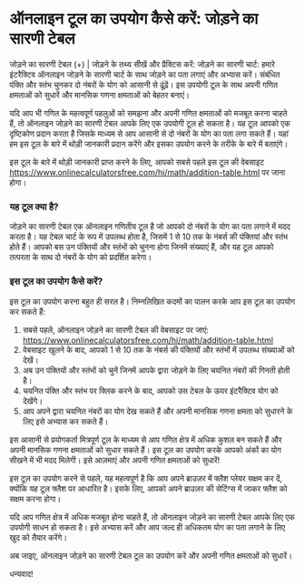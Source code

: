 ऑनलाइन टूल का उपयोग कैसे करें: जोड़ने का सारणी टेबल
===================================================

जोड़ने का सारणी टेबल (+) | जोड़ने के तथ्य सीखें और प्रैक्टिस करें: जोड़ने का सारणी चार्ट: हमारे इंटरैक्टिव ऑनलाइन जोड़ने के सारणी चार्ट के साथ जोड़ने का पता लगाएं और अभ्यास करें। संबंधित पंक्ति और स्तंभ चुनकर दो नंबरों के योग को आसानी से ढूंढ़ें। इस उपयोगी टूल के साथ अपनी गणित क्षमताओं को सुधारें और मानसिक गणना क्षमताओं को बेहतर बनाएं।

यदि आप भी गणित के महत्वपूर्ण पहलुओं को समझना और अपनी गणित क्षमताओं को मजबूत करना चाहते हैं, तो ऑनलाइन जोड़ने का सारणी टेबल आपके लिए एक उपयोगी टूल हो सकता है। यह टूल आपको एक दृष्टिकोण प्रदान करता है जिसके माध्यम से आप आसानी से दो नंबरों के योग का पता लगा सकते हैं। यहां हम इस टूल के बारे में थोड़ी जानकारी प्रदान करेंगे और इसका उपयोग करने के तरीके के बारे में बताएंगे।

इस टूल के बारे में थोड़ी जानकारी प्राप्त करने के लिए, आपको सबसे पहले इस टूल की वेबसाइट <https://www.onlinecalculatorsfree.com/hi/math/addition-table.html> पर जाना होगा।

### यह टूल क्या है?

जोड़ने का सारणी टेबल एक ऑनलाइन गणितीय टूल है जो आपको दो नंबरों के योग का पता लगाने में मदद करता है। यह टेबल चार्ट के रूप में उपलब्ध होता है, जिसमें 1 से 10 तक के नंबर्स की पंक्तियां और स्तंभ होते हैं। आपको बस उन पंक्तियों और स्तंभों को चुनना होगा जिनमें संख्याएं हैं, और यह टूल आपको तत्परता के साथ दो नंबरों के योग को प्रदर्शित करेगा।

### इस टूल का उपयोग कैसे करें?

इस टूल का उपयोग करना बहुत ही सरल है। निम्नलिखित कदमों का पालन करके आप इस टूल का उपयोग कर सकते हैं:

1. सबसे पहले, ऑनलाइन जोड़ने का सारणी टेबल की वेबसाइट पर जाएं: <https://www.onlinecalculatorsfree.com/hi/math/addition-table.html>
2. वेबसाइट खुलने के बाद, आपको 1 से 10 तक के नंबर्स की पंक्तियों और स्तंभों में उपलब्ध संख्याओं को देखें।
3. अब उन पंक्तियों और स्तंभों को चुनें जिनमें आपके द्वारा जोड़ने के लिए चयनित नंबरों की गिनती होती है।
4. चयनित पंक्ति और स्तंभ पर क्लिक करने के बाद, आपको उस टेबल के ऊपर इंटरैक्टिव योग को देखेंगे।
5. आप अपने द्वारा चयनित नंबरों का योग देख सकते हैं और अपनी मानसिक गणना क्षमता को सुधारने के लिए इसे अभ्यास कर सकते हैं।

इस आसानी से प्रयोगकर्ता मित्रपूर्ण टूल के माध्यम से आप गणित क्षेत्र में अधिक कुशल बन सकते हैं और अपनी मानसिक गणना क्षमताओं को सुधार सकते हैं। इस टूल का उपयोग करके आपको अंकों का योग सीखने में भी मदद मिलेगी। इसे आज़माएं और अपनी गणित क्षमताओं को सुधारें!

इस टूल का उपयोग करने से पहले, यह महत्वपूर्ण है कि आप अपने ब्राउज़र में फ्लैश प्लेयर सक्षम कर दें, क्योंकि यह टूल फ्लैश पर आधारित है। इसके लिए, आपको अपने ब्राउज़र की सेटिंग्स में जाकर फ्लैश को सक्षम करना होगा।

यदि आप गणित क्षेत्र में अधिक मजबूत होना चाहते हैं, तो ऑनलाइन जोड़ने का सारणी टेबल आपके लिए एक उपयोगी साधन हो सकता है। इसे अभ्यास करें और आप जल्द ही अधिकतम योग का पता लगाने के लिए खुद को तैयार करेंगे।

अब जाइए, ऑनलाइन जोड़ने का सारणी टेबल टूल का उपयोग करें और अपनी गणित क्षमताओं को सुधारें।

धन्यवाद!